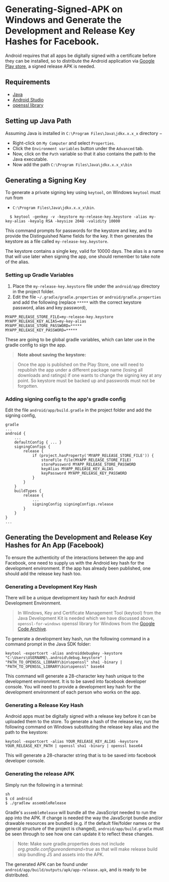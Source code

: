 
# Generating-Signed-APK on Windows and Generate the Development and Release Key Hashes for Facebook.

Android requires that all apps be digitally signed with a certificate before they can be installed, so to distribute the Android application via [Google Play store](https://play.google.com/store), a signed release APK is needed.

## Requirements
* [Java](http://www.oracle.com/technetwork/java/javase/downloads/jre8-downloads-2133155.html)
* [Android Studio](https://developer.android.com/studio/)
* [openssl library](https://code.google.com/archive/p/openssl-for-windows/downloads)

## Setting up Java Path

  Assuming Java is installed in `C:\Program Files\Java\jdkx.x.x_x` directory −
* Right-click on `My Computer` and select `Properties`.
* Click the `Environment variables` button under the `Advanced` tab.
* Now, click on the `Path` variable so that it also contains the path to the Java executable.
* Now add the path `C:\Program Files\Java\jdkx.x.x_x\bin`

## Generating a Signing Key

To generate a private signing key using `keytool`, on Windows `keytool` must run from

* `C:\Program Files\Java\jdkx.x.x_x\bin`. 


```
  $ keytool -genkey -v -keystore my-release-key.keystore -alias my-key-alias -keyalg RSA -keysize 2048 -validity 10000
```

  This command prompts for passwords for the keystore and key, and to provide the Distinguished Name fields for the key. It then generates the keystore as a file called `my-release-key.keystore`.
  
  The keystore contains a single key, valid for 10000 days. The alias is a name that will use later when signing the app, one should remember to take note of the alias.
  
### Setting up Gradle Variables

1. Place the `my-release-key.keystore` file under the `android/app` directory in the project folder.
2. Edit the file `~/.gradle/gradle.properties` or `android/gradle.properties` and add the following (replace `*****` with the correct keystore password, alias and key password),

```
MYAPP_RELEASE_STORE_FILE=my-release-key.keystore
MYAPP_RELEASE_KEY_ALIAS=my-key-alias
MYAPP_RELEASE_STORE_PASSWORD=*****
MYAPP_RELEASE_KEY_PASSWORD=*****
```

These are going to be global gradle variables, which can later use in the gradle config to sign the app.

> **Note about saving the keystore:**

> Once the app is published on the Play Store, one will need to republish the app under a different package name (losing all downloads and ratings) if one wants to change the signing key at any point. So keystore must be backed up and passwords must not be forgotten.


### Adding signing config to the app's gradle config

Edit the file `android/app/build.gradle` in the project folder and add the signing config,

```
gradle
...
android {
    ...
    defaultConfig { ... }
    signingConfigs {
        release {
            if (project.hasProperty('MYAPP_RELEASE_STORE_FILE')) {
                storeFile file(MYAPP_RELEASE_STORE_FILE)
                storePassword MYAPP_RELEASE_STORE_PASSWORD
                keyAlias MYAPP_RELEASE_KEY_ALIAS
                keyPassword MYAPP_RELEASE_KEY_PASSWORD
            }
        }
    }
    buildTypes {
        release {
            ...
            signingConfig signingConfigs.release
        }
    }
}
...
```

## Generating the Development and Release Key Hashes for An App (Facebook)

To ensure the authenticity of the interactions between the app and Facebook, one need to supply us with the Android key hash for the development environment. If the app has already been published, one should add the release key hash too.

### Generating a Development Key Hash

There will be a unique development key hash for each Android Development Environment.

> In Windows, Key and Certificate Management Tool (keytool) from the Java Development Kit is needed which we have discussed above, `openssl-for-windows` openssl library for Windows from the [Google Code Archive](https://code.google.com/archive/p/openssl-for-windows/downloads).

To generate a development key hash, run the following command in a command prompt in the Java SDK folder: 

```
keytool -exportcert -alias androiddebugkey -keystore "C:\Users\USERNAME\.android\debug.keystore" | "PATH_TO_OPENSSL_LIBRARY\bin\openssl" sha1 -binary | "PATH_TO_OPENSSL_LIBRARY\bin\openssl" base64   
```

This command will generate a 28-character key hash unique to the development environment. It is to be saved into facebook developer console. You will need to provide a development key hash for the development environment of each person who works on the app.

### Generating a Release Key Hash

Android apps must be digitally signed with a release key before it can be uploaded them to the store. To generate a hash of the release key, run the following command on Windows substituting the release key alias and the path to the keystore: 
 
 ```
keytool -exportcert -alias YOUR_RELEASE_KEY_ALIAS -keystore YOUR_RELEASE_KEY_PATH | openssl sha1 -binary | openssl base64
```

This will generate a 28-character string that is to be saved into facebook developer console.

### Generating the release APK

Simply run the following in a terminal:

```
sh
$ cd android
$ ./gradlew assembleRelease
```

Gradle's `assembleRelease` will bundle all the JavaScript needed to run the app into the APK. If change is needed the way the JavaScript bundle and/or drawable resources are bundled (e.g. if the default file/folder names or the general structure of the project is changed), `android/app/build.gradle` must be seen through to see how one can update it to reflect these changes.

> Note: Make sure gradle.properties does not include _org.gradle.configureondemand=true_ as that will make release build skip bundling JS and assets into the APK.

The generated APK can be found under `android/app/build/outputs/apk/app-release.apk`, and is ready to be distributed.
